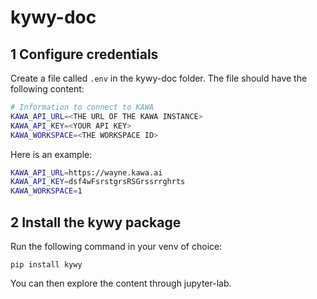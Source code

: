 # kywy-doc

## 1 Configure credentials

Create a file called `.env` in the kywy-doc folder.
The file should have the following content:

```bash
# Information to connect to KAWA
KAWA_API_URL=<THE URL OF THE KAWA INSTANCE>
KAWA_API_KEY=<YOUR API KEY>
KAWA_WORKSPACE=<THE WORKSPACE ID>
```

Here is an example:

```bash
KAWA_API_URL=https://wayne.kawa.ai
KAWA_API_KEY=dsf4wFsrstgrsRSGrssrrghrts
KAWA_WORKSPACE=1
```


## 2 Install the kywy package

Run the following command in your venv of choice:

`pip install kywy`

You can then explore the content through jupyter-lab.


